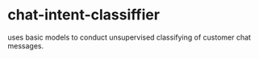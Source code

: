 # chat-intent-classiffier
uses basic models to conduct unsupervised classifying of customer chat messages.
